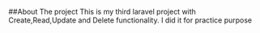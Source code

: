 ##About The project
This is my third laravel project with Create,Read,Update and Delete functionality. I did it for practice purpose
